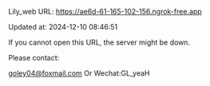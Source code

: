 Lily_web URL: https://ae6d-61-165-102-156.ngrok-free.app

Updated at: 2024-12-10 08:46:51

If you cannot open this URL, the server might be down.

Please contact: 

goley04@foxmail.com Or Wechat:GL_yeaH